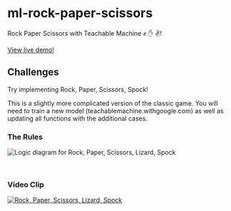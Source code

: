 # ml-rock-paper-scissors
Rock Paper Scissors with Teachable Machine ✊ ✋ ✌!

[View live demo!](https://solution--ml-rock-paper-scissors.netlify.app)

## Challenges
Try implementing Rock, Paper, Scissors, Spock!

This is a slightly more complicated version of the classic game.
You will need to train a new model (teachablemachine.withgoogle.com) as well as updating all functions with the additional cases.

### The Rules

![Logic diagram for Rock, Paper, Scissors, Lizard, Spock](https://static.wikia.nocookie.net/bigbangtheory/images/7/7d/RPSLS.png/revision/latest?cb=20120822205915)


&nbsp;
### Video Clip

[![Rock, Paper, Scissors, Lizard, Spock](https://img.youtube.com/vi/iSHPVCBsnLw/maxresdefault.jpg)](https://www.youtube.com/watch?v=iSHPVCBsnLw)

